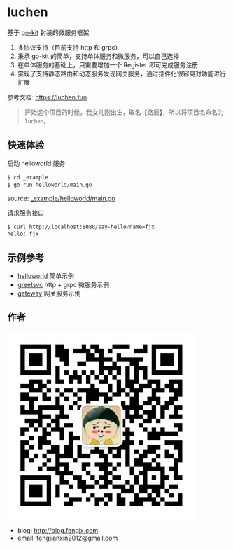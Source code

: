 # luchen

基于 [go-kit](https://github.com/go-kit/kit) 封装的微服务框架

1. 多协议支持（目前支持 http 和 grpc）
2. 秉承 go-kit 的简单，支持单体服务和微服务，可以自己选择
3. 在单体服务的基础上，只需要增加一个 Register 即可完成服务注册
4. 实现了支持静态路由和动态服务发现网关服务，通过插件化很容易对功能进行扩展

参考文档: <https://luchen.fun>

> 开始这个项目的时候，我女儿刚出生，取名【路辰】，所以将项目名命名为`luchen`。

## 快速体验

启动 helloworld 服务
```bash
$ cd _example
$ go run helloworld/main.go
```

source: [_example/helloworld/main.go](_example/helloworld/main.go)

请求服务接口
```bash
$ curl http://localhost:8080/say-hello?name=fjx
hello: fjx
```

## 示例参考

- [helloworld](_example/helloworld) 简单示例
- [greetsvc](_example/greetsvc) http + grpc 微服务示例
- [gateway](_example/gateway) 网关服务示例


## 作者

![个人微信](docs/public/assets/img/wx.jpg)

- blog: <http://blog.fengjx.com>
- email: fengjianxin2012@gmail.com

